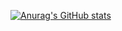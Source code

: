 [![Anurag's GitHub stats](https://github-readme-stats.vercel.app/api?username=zachdaniel&count_private=true)](https://github.com/anuraghazra/github-readme-stats)
